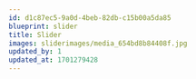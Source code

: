 ```yaml
---
id: d1c87ec5-9a0d-4beb-82db-c15b00a5da85
blueprint: slider
title: Slider
images: sliderimages/media_654bd8b84408f.jpg
updated_by: 1
updated_at: 1701279428
---
```

